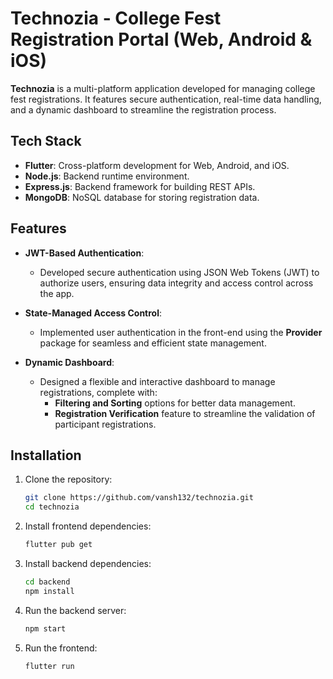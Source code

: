 # Technozia - College Fest Registration Portal (Web, Android & iOS)

**Technozia** is a multi-platform application developed for managing college fest registrations. It features secure authentication, real-time data handling, and a dynamic dashboard to streamline the registration process.

## Tech Stack

- **Flutter**: Cross-platform development for Web, Android, and iOS.
- **Node.js**: Backend runtime environment.
- **Express.js**: Backend framework for building REST APIs.
- **MongoDB**: NoSQL database for storing registration data.

## Features

- **JWT-Based Authentication**: 
  - Developed secure authentication using JSON Web Tokens (JWT) to authorize users, ensuring data integrity and access control across the app.
  
- **State-Managed Access Control**: 
  - Implemented user authentication in the front-end using the **Provider** package for seamless and efficient state management.
  
- **Dynamic Dashboard**: 
  - Designed a flexible and interactive dashboard to manage registrations, complete with:
    - **Filtering and Sorting** options for better data management.
    - **Registration Verification** feature to streamline the validation of participant registrations.
   
## Installation

1. Clone the repository:
    ```bash
    git clone https://github.com/vansh132/technozia.git
    cd technozia
    ```

2. Install frontend dependencies:
    ```bash
    flutter pub get
    ```

3. Install backend dependencies:
    ```bash
    cd backend
    npm install
    ```

4. Run the backend server:
    ```bash
    npm start
    ```

5. Run the frontend:
    ```bash
    flutter run
    ```
